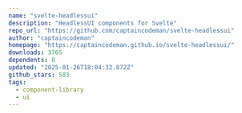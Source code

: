 ```yaml
---
name: "svelte-headlessui"
description: "HeadlessUI components for Svelte"
repo_url: "https://github.com/captaincodeman/svelte-headlessui"
author: "captaincodeman"
homepage: "https://captaincodeman.github.io/svelte-headlessui/"
downloads: 3765
dependents: 8
updated: "2025-01-26T18:04:32.872Z"
github_stars: 583
tags: 
  - component-library
  - ui
---
```

